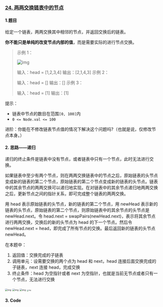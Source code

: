 ### [24. 两两交换链表中的节点](https://leetcode-cn.com/problems/swap-nodes-in-pairs/)

#### 1.题目

给定一个链表，两两交换其中相邻的节点，并返回交换后的链表。

**你不能只是单纯的改变节点内部的值**，而是需要实际的进行节点交换。

> 示例 1：
>
> ![img](https://assets.leetcode.com/uploads/2020/10/03/swap_ex1.jpg)
>
> 输入：head = [1,2,3,4]
> 输出：[2,1,4,3]
> 示例 2：
>
> 输入：head = []
> 输出：[]
> 示例 3：
>
> 输入：head = [1]
> 输出：[1]

提示：

- 链表中节点的数目在范围` [0, 100] `内
- `0 <= Node.val <= 100`


进阶：你能在不修改链表节点值的情况下解决这个问题吗?（也就是说，仅修改节点本身。）

#### 2. 思路——递归

递归的终止条件是链表中没有节点，或者链表中只有一个节点，此时无法进行交换。

如果链表中至少有两个节点，则在两两交换链表中的节点之后，原始链表的头节点变成新的链表的第二个节点，原始链表的第二个节点变成新的链表的头节点。链表中的其余节点的两两交换可以递归地实现。在对链表中的其余节点递归地两两交换之后，更新节点之间的指针关系，即可完成整个链表的两两交换。

用 head 表示原始链表的头节点，新的链表的第二个节点，用 newHead 表示新的链表的头节点，原始链表的第二个节点，则原始链表中的其余节点的头节点是 newHead.next。令 head.next = swapPairs(newHead.next)，表示将其余节点进行两两交换，交换后的新的头节点为 head 的下一个节点。然后令 newHead.next = head，即完成了所有节点的交换。最后返回新的链表的头节点 newHead。



在本题中：

1. 返回值：交换完成的子链表
2. 调用单元：设需要交换的两个点为 head 和 next，head 连接后面交换完成的子链表，next 连接 head，完成交换
3. 终止条件：head 为空指针或者 next 为空指针，也就是当前无节点或者只有一个节点，无法进行交换

<img src="https://pic.leetcode-cn.com/f32aeefa33ba8cd51d9a1e345cff30885f68681574ac22859be9f32619078d07-frame_00002.png" alt="img" style="zoom: 50%;" />

<img src="https://pic.leetcode-cn.com/128ad64e800b77294cb3b31ed6b97e3b60a786207a1216fee2e41781fa950b42-frame_00003.png" alt="img" style="zoom: 50%;" />

<img src="https://pic.leetcode-cn.com/3efd1a17cfe6d2f4bae900a126d77522d9190f2840d84b86875f193404def38c-frame_00004.png" alt="img" style="zoom: 50%;" />



<img src="https://pic.leetcode-cn.com/b1a9bb47561c0471b2d4b63b86e1ec35d776ba322eb0b77cb78e26ee9ac8bb63-frame_00005.png" alt="img" style="zoom:33%;" />

#### 3. Code

```python

```

